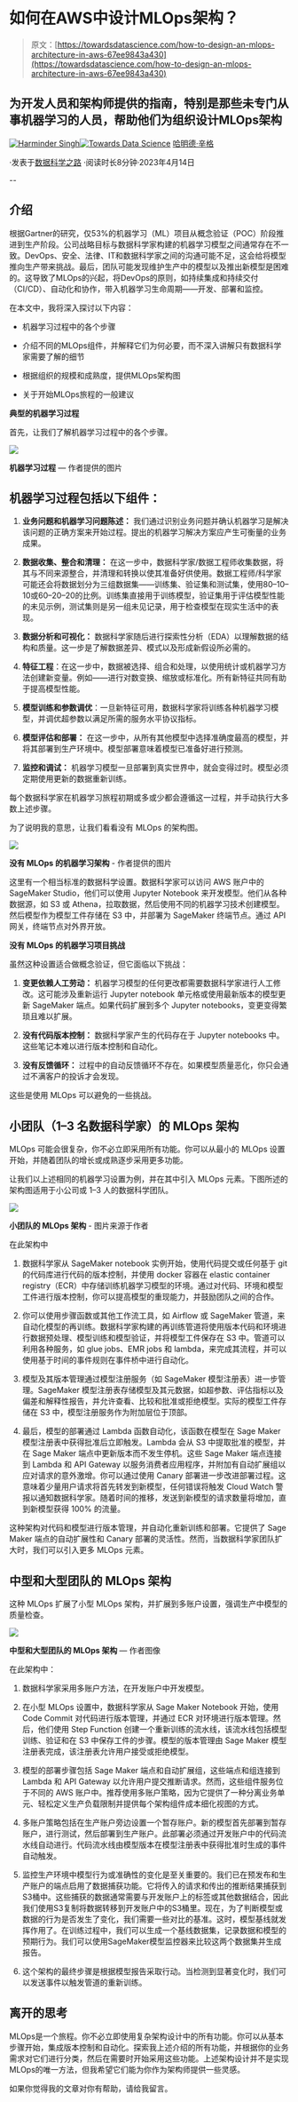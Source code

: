 # 如何在AWS中设计MLOps架构？

> 原文：[https://towardsdatascience.com/how-to-design-an-mlops-architecture-in-aws-67ee9843a430](https://towardsdatascience.com/how-to-design-an-mlops-architecture-in-aws-67ee9843a430)

## 为开发人员和架构师提供的指南，特别是那些未专门从事机器学习的人员，帮助他们为组织设计MLOps架构

[](https://medium.com/@harminder1?source=post_page-----67ee9843a430--------------------------------)[![Harminder Singh](../Images/e02deb224f2943feefe2d075d196c4e8.png)](https://medium.com/@harminder1?source=post_page-----67ee9843a430--------------------------------)[](https://towardsdatascience.com/?source=post_page-----67ee9843a430--------------------------------)[![Towards Data Science](../Images/a6ff2676ffcc0c7aad8aaf1d79379785.png)](https://towardsdatascience.com/?source=post_page-----67ee9843a430--------------------------------) [哈明德·辛格](https://medium.com/@harminder1?source=post_page-----67ee9843a430--------------------------------)

·发表于[数据科学之路](https://towardsdatascience.com/?source=post_page-----67ee9843a430--------------------------------) ·阅读时长8分钟·2023年4月14日

--

## **介绍**

根据Gartner的研究，仅53%的机器学习（ML）项目从概念验证（POC）阶段推进到生产阶段。公司战略目标与数据科学家构建的机器学习模型之间通常存在不一致。DevOps、安全、法律、IT和数据科学家之间的沟通可能不足，这会给将模型推向生产带来挑战。最后，团队可能发现维护生产中的模型以及推出新模型是困难的。这导致了MLOps的兴起，将DevOps的原则，如持续集成和持续交付（CI/CD）、自动化和协作，带入机器学习生命周期——开发、部署和监控。

在本文中，我将深入探讨以下内容：

+   机器学习过程中的各个步骤

+   介绍不同的MLOps组件，并解释它们为何必要，而不深入讲解只有数据科学家需要了解的细节

+   根据组织的规模和成熟度，提供MLOps架构图

+   关于开始MLOps旅程的一般建议

**典型的机器学习过程**

首先，让我们了解机器学习过程中的各个步骤。

![](../Images/0e9c0f800f602be9bd960c2f4ee405cf.png)

**机器学习过程** — 作者提供的图片

## 机器学习过程包括以下组件：

1.  **业务问题和机器学习问题陈述：** 我们通过识别业务问题并确认机器学习是解决该问题的正确方案来开始过程。提出的机器学习解决方案应产生可衡量的业务成果。

1.  **数据收集、整合和清理：** 在这一步中，数据科学家/数据工程师收集数据，将其与不同来源整合，并清理和转换以使其准备好供使用。数据工程师/科学家可能还会将数据划分为三组数据集——训练集、验证集和测试集，使用80–10–10或60–20–20的比例。训练集直接用于训练模型，验证集用于评估模型性能的未见示例，测试集则是另一组未见记录，用于检查模型在现实生活中的表现。

1.  **数据分析和可视化：** 数据科学家随后进行探索性分析（EDA）以理解数据的结构和质量。这一步是了解数据差异、模式以及形成新假设所必需的。

1.  **特征工程**：在这一步中，数据被选择、组合和处理，以使用统计或机器学习方法创建新变量。例如——进行对数变换、缩放或标准化。所有新特征共同有助于提高模型性能。

1.  **模型训练和参数调优**：一旦新特征可用，数据科学家将训练各种机器学习模型，并调优超参数以满足所需的服务水平协议指标。

1.  **模型评估和部署：** 在这一步中，从所有其他模型中选择准确度最高的模型，并将其部署到生产环境中。模型部署意味着模型已准备好进行预测。

1.  **监控和调试：** 机器学习模型一旦部署到真实世界中，就会变得过时。模型必须定期使用更新的数据重新训练。

每个数据科学家在机器学习旅程初期或多或少都会遵循这一过程，并手动执行大多数上述步骤。

为了说明我的意思，让我们看看没有 MLOps 的架构图。

![](../Images/a2f26d4517828ff9dbffb9a8a3905d43.png)

**没有 MLOps 的机器学习架构** - 作者提供的图片

这里有一个相当标准的数据科学设置。数据科学家可以访问 AWS 账户中的 SageMaker Studio，他们可以使用 Jupyter Notebook 来开发模型。他们从各种数据源，如 S3 或 Athena，拉取数据，然后使用不同的机器学习技术创建模型。然后模型作为模型工件存储在 S3 中，并部署为 SageMaker 终端节点。通过 API 网关，终端节点对外界开放。

**没有 MLOps 的机器学习项目挑战**

虽然这种设置适合做概念验证，但它面临以下挑战：

1.  **变更依赖人工劳动：** 机器学习模型的任何更改都需要数据科学家进行人工修改。这可能涉及重新运行 Jupyter notebook 单元格或使用最新版本的模型更新 SageMaker 端点。如果代码扩展到多个 Jupyter notebooks，变更变得繁琐且难以扩展。

1.  **没有代码版本控制：** 数据科学家产生的代码存在于 Jupyter notebooks 中。这些笔记本难以进行版本控制和自动化。

1.  **没有反馈循环：** 过程中的自动反馈循环不存在。如果模型质量恶化，你只会通过不满客户的投诉才会发现。

这些是使用 MLOps 可以避免的一些挑战。

## 小团队（1–3 名数据科学家）的 MLOps 架构

MLOps 可能会很复杂，你不必立即采用所有功能。你可以从最小的 MLOps 设置开始，并随着团队的增长或成熟逐步采用更多功能。

让我们以上述相同的机器学习设置为例，并在其中引入 MLOps 元素。下图所述的架构图适用于小公司或 1–3 人的数据科学团队。

![](../Images/dc548873abe517513fb6c73f5f6cedf7.png)

**小团队的 MLOps 架构** - 图片来源于作者

在此架构中

1.  数据科学家从 SageMaker notebook 实例开始，使用代码提交或任何基于 git 的代码库进行代码的版本控制，并使用 docker 容器在 elastic container registry（ECR）中存储训练机器学习模型的环境。通过对代码、环境和模型工件进行版本控制，你可以提高模型的重现能力，并鼓励团队之间的合作。

1.  你可以使用步骤函数或其他工作流工具，如 Airflow 或 SageMaker 管道，来自动化模型的再训练。数据科学家构建的再训练管道将使用版本代码和环境进行数据预处理、模型训练和模型验证，并将模型工件保存在 S3 中。管道可以利用各种服务，如 glue jobs、EMR jobs 和 lambda，来完成其流程，并可以使用基于时间的事件规则在事件桥中进行自动化。

1.  模型及其版本管理通过模型注册服务（如 SageMaker 模型注册表）进一步管理。SageMaker 模型注册表存储模型及其元数据，如超参数、评估指标以及偏差和解释性报告，并允许查看、比较和批准或拒绝模型。实际的模型工件存储在 S3 中，模型注册服务作为附加层位于顶部。

1.  最后，模型的部署通过 Lambda 函数自动化，该函数在模型在 Sage Maker 模型注册表中获得批准后立即触发。Lambda 会从 S3 中提取批准的模型，并在 Sage Maker 端点中更新版本而不发生停机。这些 Sage Maker 端点连接到 Lambda 和 API Gateway 以服务消费者应用程序，并附加有自动扩展组以应对请求的意外激增。你可以通过使用 Canary 部署进一步改进部署过程。这意味着少量用户请求将首先转发到新模型，任何错误将触发 Cloud Watch 警报以通知数据科学家。随着时间的推移，发送到新模型的请求数量将增加，直到新模型获得 100% 的流量。

这种架构对代码和模型进行版本管理，并自动化重新训练和部署。它提供了 Sage Maker 端点的自动扩展性和 Canary 部署的灵活性。然而，当数据科学家团队扩大时，我们可以引入更多 MLOps 元素。

## 中型和大型团队的 MLOps 架构

这种 MLOps 扩展了小型 MLOps 架构，并扩展到多账户设置，强调生产中模型的质量检查。

![](../Images/6988a2334b825dac692707a8af2bcc9e.png)

**中型和大型团队的 MLOps 架构** — 作者图像

在此架构中：

1.  数据科学家采用多账户方法，在开发账户中开发模型。

1.  在小型 MLOps 设置中，数据科学家从 Sage Maker Notebook 开始，使用 Code Commit 对代码进行版本管理，并通过 ECR 对环境进行版本管理。然后，他们使用 Step Function 创建一个重新训练的流水线，该流水线包括模型训练、验证和在 S3 中保存工件的步骤。模型的版本管理由 Sage Maker 模型注册表完成，该注册表允许用户接受或拒绝模型。

1.  模型的部署步骤包括 Sage Maker 端点和自动扩展组，这些端点和组连接到 Lambda 和 API Gateway 以允许用户提交推断请求。然而，这些组件服务位于不同的 AWS 账户中。推荐使用多账户策略，因为它提供了一种分离业务单元、轻松定义生产负载限制并提供每个架构组件成本细化视图的方式。

1.  多账户策略包括在生产账户旁边设置一个暂存账户。新的模型首先部署到暂存账户，进行测试，然后部署到生产账户。此部署必须通过开发账户中的代码流水线自动进行。代码流水线由模型版本在模型注册表中获得批准时生成的事件自动触发。

1.  监控生产环境中模型行为或准确性的变化是至关重要的。我们已在预发布和生产账户的端点启用了数据捕获功能。它将传入的请求和传出的推断结果捕获到S3桶中。这些捕获的数据通常需要与开发账户上的标签或其他数据结合，因此我们使用S3复制将数据转移到开发账户中的S3桶里。现在，为了判断模型或数据的行为是否发生了变化，我们需要一些对比的基准。这时，模型基线就发挥作用了。在训练过程中，我们可以生成一个基线数据集，记录数据和模型的预期行为。我们可以使用SageMaker模型监控器来比较这两个数据集并生成报告。

1.  这个架构的最终步骤是根据模型报告采取行动。当检测到显著变化时，我们可以发送事件以触发管道的重新训练。

## 离开的思考

MLOps是一个旅程。你不必立即使用复杂架构设计中的所有功能。你可以从基本步骤开始，集成版本控制和自动化。探索我上述介绍的所有功能，并根据你的业务需求对它们进行分类，然后在需要时开始采用这些功能。上述架构设计并不是实现MLOps的唯一方法，但我希望它们能为你作为架构师提供一些灵感。

如果你觉得我的文章对你有帮助，请给我留言。
